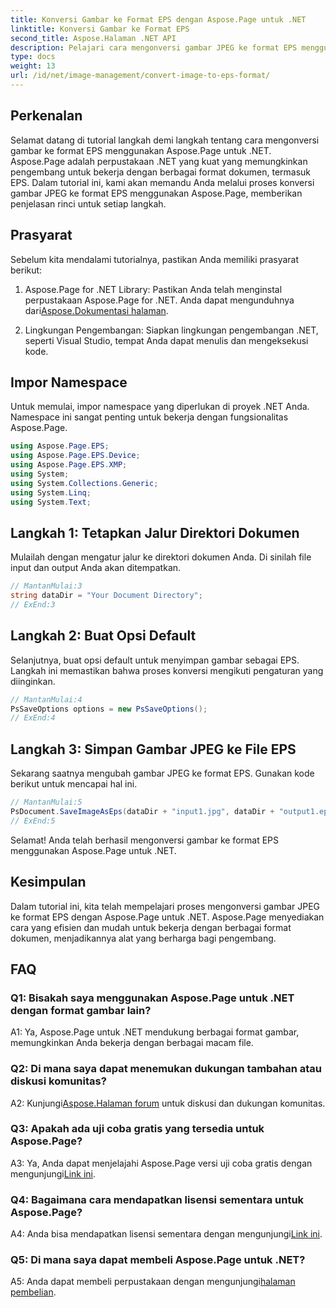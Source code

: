 ```yaml
---
title: Konversi Gambar ke Format EPS dengan Aspose.Page untuk .NET
linktitle: Konversi Gambar ke Format EPS
second_title: Aspose.Halaman .NET API
description: Pelajari cara mengonversi gambar JPEG ke format EPS menggunakan Aspose.Page untuk .NET. Panduan komprehensif dengan petunjuk langkah demi langkah.
type: docs
weight: 13
url: /id/net/image-management/convert-image-to-eps-format/
---
```

## Perkenalan

Selamat datang di tutorial langkah demi langkah tentang cara mengonversi gambar ke format EPS menggunakan Aspose.Page untuk .NET. Aspose.Page adalah perpustakaan .NET yang kuat yang memungkinkan pengembang untuk bekerja dengan berbagai format dokumen, termasuk EPS. Dalam tutorial ini, kami akan memandu Anda melalui proses konversi gambar JPEG ke format EPS menggunakan Aspose.Page, memberikan penjelasan rinci untuk setiap langkah.

## Prasyarat

Sebelum kita mendalami tutorialnya, pastikan Anda memiliki prasyarat berikut:

1.  Aspose.Page for .NET Library: Pastikan Anda telah menginstal perpustakaan Aspose.Page for .NET. Anda dapat mengunduhnya dari[Aspose.Dokumentasi halaman](https://reference.aspose.com/page/net/).

2. Lingkungan Pengembangan: Siapkan lingkungan pengembangan .NET, seperti Visual Studio, tempat Anda dapat menulis dan mengeksekusi kode.

## Impor Namespace

Untuk memulai, impor namespace yang diperlukan di proyek .NET Anda. Namespace ini sangat penting untuk bekerja dengan fungsionalitas Aspose.Page.

```csharp
using Aspose.Page.EPS;
using Aspose.Page.EPS.Device;
using Aspose.Page.EPS.XMP;
using System;
using System.Collections.Generic;
using System.Linq;
using System.Text;
```

## Langkah 1: Tetapkan Jalur Direktori Dokumen

Mulailah dengan mengatur jalur ke direktori dokumen Anda. Di sinilah file input dan output Anda akan ditempatkan.

```csharp
// MantanMulai:3
string dataDir = "Your Document Directory";
// ExEnd:3
```

## Langkah 2: Buat Opsi Default

Selanjutnya, buat opsi default untuk menyimpan gambar sebagai EPS. Langkah ini memastikan bahwa proses konversi mengikuti pengaturan yang diinginkan.

```csharp
// MantanMulai:4
PsSaveOptions options = new PsSaveOptions();
// ExEnd:4
```

## Langkah 3: Simpan Gambar JPEG ke File EPS

Sekarang saatnya mengubah gambar JPEG ke format EPS. Gunakan kode berikut untuk mencapai hal ini.

```csharp
// MantanMulai:5
PsDocument.SaveImageAsEps(dataDir + "input1.jpg", dataDir + "output1.eps", options);
// ExEnd:5
```

Selamat! Anda telah berhasil mengonversi gambar ke format EPS menggunakan Aspose.Page untuk .NET.

## Kesimpulan

Dalam tutorial ini, kita telah mempelajari proses mengonversi gambar JPEG ke format EPS dengan Aspose.Page untuk .NET. Aspose.Page menyediakan cara yang efisien dan mudah untuk bekerja dengan berbagai format dokumen, menjadikannya alat yang berharga bagi pengembang.

## FAQ

### Q1: Bisakah saya menggunakan Aspose.Page untuk .NET dengan format gambar lain?

A1: Ya, Aspose.Page untuk .NET mendukung berbagai format gambar, memungkinkan Anda bekerja dengan berbagai macam file.

### Q2: Di mana saya dapat menemukan dukungan tambahan atau diskusi komunitas?

 A2: Kunjungi[Aspose.Halaman forum](https://forum.aspose.com/c/page/39) untuk diskusi dan dukungan komunitas.

### Q3: Apakah ada uji coba gratis yang tersedia untuk Aspose.Page?

 A3: Ya, Anda dapat menjelajahi Aspose.Page versi uji coba gratis dengan mengunjungi[Link ini](https://releases.aspose.com/).

### Q4: Bagaimana cara mendapatkan lisensi sementara untuk Aspose.Page?

 A4: Anda bisa mendapatkan lisensi sementara dengan mengunjungi[Link ini](https://purchase.aspose.com/temporary-license/).

### Q5: Di mana saya dapat membeli Aspose.Page untuk .NET?

A5: Anda dapat membeli perpustakaan dengan mengunjungi[halaman pembelian](https://purchase.aspose.com/buy).
